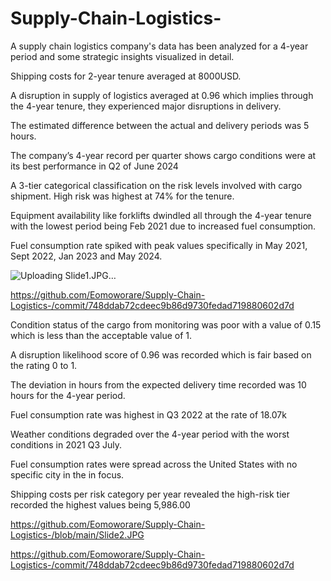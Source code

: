 # Supply-Chain-Logistics-
A supply chain logistics company's data has been analyzed for a 4-year period and some strategic insights visualized in detail.

Shipping costs for 2-year tenure averaged at 8000USD.

A disruption in supply of logistics averaged at 0.96 which implies through the 4-year tenure, they experienced major disruptions in delivery.

The estimated difference between the actual and delivery periods was 5 hours.

The company’s 4-year record per quarter shows cargo conditions were at its best performance in Q2 of June 2024

A 3-tier categorical classification on the risk levels involved with cargo shipment. High risk was highest at 74% for the tenure.

Equipment availability like forklifts dwindled all through the 4-year tenure with the lowest period being Feb 2021 due to increased fuel consumption.

Fuel consumption rate spiked with peak values specifically in May 2021, Sept 2022, Jan 2023 and May 2024.


![Uploading Slide1.JPG…]()


https://github.com/Eomoworare/Supply-Chain-Logistics-/commit/748ddab72cdeec9b86d9730fedad719880602d7d



Condition status of the cargo from monitoring was poor with a value of 0.15 which is less than the acceptable value of 1.

 A disruption likelihood score of 0.96 was recorded which is fair based on the rating 0 to 1.
 
 The deviation in hours from the expected delivery time recorded was 10 hours for the 4-year period.
 
Fuel consumption rate was highest in Q3 2022 at the rate of 18.07k

 Weather conditions degraded over the 4-year period with the worst conditions in 2021 Q3 July.
 
 Fuel consumption rates were spread across the United States with no specific city in the in focus.
 
 Shipping costs per risk category per year revealed the high-risk tier recorded the highest values being 5,986.00


https://github.com/Eomoworare/Supply-Chain-Logistics-/blob/main/Slide2.JPG

https://github.com/Eomoworare/Supply-Chain-Logistics-/commit/748ddab72cdeec9b86d9730fedad719880602d7d
